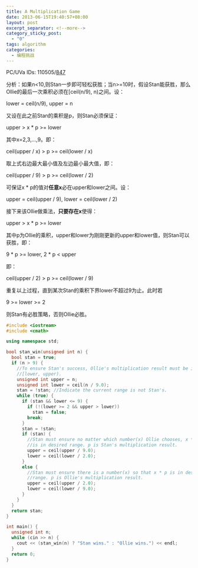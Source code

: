 ```yaml
---
title: A Multiplication Game
date: 2013-06-15T19:40:57+08:00
layout: post
excerpt_separator: <!--more-->
category_sticky_post:
  - "0"
tags: algorithm
categories:
  - 编程挑战
---
```

PC/UVa IDs: 110505/<a href="http://uva.onlinejudge.org/index.php?option=com_onlinejudge&#038;Itemid=8&#038;page=show_problem&#038;problem=788" target="_blank">847</a>

分析：如果n<10,则Stan一步即可轻松获胜；当n>=10时，假设Stan能获胜，那么Ollie的最后一次乘积必须在[ceil(n/9), n)之间。设：
  
lower = ceil(n/9), upper = n
  
又设在此之前Stan的乘积是p，则Stan必须保证：
  
upper > x * p >= lower
  
其中x=2,3,&#8230;,9。即：
  
ceil(upper / x) > p >= ceil(lower / x)<!--more-->


  
取上式右边最大最小值及左边最小最大值，即：
  
ceil(upper / 9) > p >= ceil(lower / 2)
  
可保证x * p的值对**任意x**必在upper和lower之间。设：
  
upper = ceil(upper / 9), lower = ceil(lower / 2)
  
接下来该Ollie做乘法，**只要存在x**使得：
  
upper > x * p >= lower
  
其中p为Ollie的乘积，upper和lower为刚刚更新的upper和lower值，则Stan可以获胜，即：
  
9 \* p >= lower, 2 \* p < upper
  
即：
  
ceil(upper / 2) > p >= ceil(lower / 9)
  
重复以上过程，直到某次Stan的乘积下界lower不超过9为止。此时若
  
9 >= lower >= 2
  
则Stan有必胜策略，否则Ollie必胜。

```cpp
#include <iostream>
#include <cmath>

using namespace std;

bool stan_win(unsigned int n) {
  bool stan = true;
  if (n > 9) {
    //To ensure Stan's success, Ollie's multiplication result must be in
    //[lower, upper).
    unsigned int upper = n;
    unsigned int lower = ceil(n / 9.0);
    stan = !stan; //Indicate the current range is not Stan's.
    while (true) {
      if (stan && lower <= 9) {
        if (!(lower >= 2 && upper > lower))
          stan = false;
        break;
      }
      stan = !stan;
      if (stan) {
        //Stan must ensure no matter which number(x) Ollie chooses, x * p
        //is in desired range. p is Stan's multiplication result.
        upper = ceil(upper / 9.0);
        lower = ceil(lower / 2.0);
      }
      else {
        //Stan must ensure there is a number(x) so that x * p is in desired
        //range. p is Ollie's multiplication result.
        upper = ceil(upper / 2.0);
        lower = ceil(lower / 9.0);
      }
    }
  }
  return stan;
}

int main() {
  unsigned int n;
  while (cin >> n) {
    cout << (stan_win(n) ? "Stan wins." : "Ollie wins.") << endl;
  }
  return 0;
}
```

